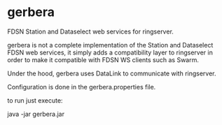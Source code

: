 # gerbera
FDSN Station and Dataselect web services for ringserver.

gerbera is not a complete implementation of the Station and Dataselect FDSN web services, it simply adds a compatibility layer
to ringserver in order to make it compatible with FDSN WS clients such as Swarm.

Under the hood, gerbera uses DataLink to communicate with ringserver.

Configuration is done in the gerbera.properties file.

to run just execute:

java -jar gerbera.jar
